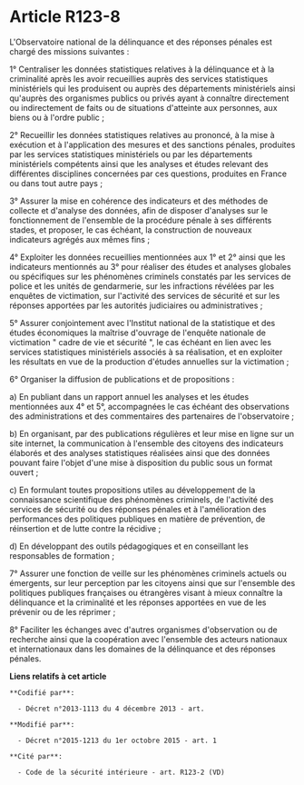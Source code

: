 # Article R123-8

L'Observatoire national de la délinquance et des réponses pénales est chargé des missions suivantes : 

1° Centraliser les données statistiques relatives à la délinquance et à la criminalité après les avoir recueillies auprès des
services statistiques ministériels qui les produisent ou auprès des départements ministériels ainsi qu'auprès des organismes
publics ou privés ayant à connaître directement ou indirectement de faits ou de situations d'atteinte aux personnes, aux
biens ou à l'ordre public ; 

2° Recueillir les données statistiques relatives au prononcé, à la mise à exécution et à l'application des mesures et des
sanctions pénales, produites par les services statistiques ministériels ou par les départements ministériels compétents ainsi
que les analyses et études relevant des différentes disciplines concernées par ces questions, produites en France ou dans
tout autre pays ; 

3° Assurer la mise en cohérence des indicateurs et des méthodes de collecte et d'analyse des données, afin de disposer
d'analyses sur le fonctionnement de l'ensemble de la procédure pénale à ses différents stades, et proposer, le cas échéant,
la construction de nouveaux indicateurs agrégés aux mêmes fins ; 

4° Exploiter les données recueillies mentionnées aux 1° et 2° ainsi que les indicateurs mentionnés au 3° pour réaliser des
études et analyses globales ou spécifiques sur les phénomènes criminels constatés par les services de police et les unités de
gendarmerie, sur les infractions révélées par les enquêtes de victimation, sur l'activité des services de sécurité et sur les
réponses apportées par les autorités judiciaires ou administratives ; 

5° Assurer conjointement avec l'Institut national de la statistique et des études économiques la maîtrise d'ouvrage de
l'enquête nationale de victimation " cadre de vie et sécurité ", le cas échéant en lien avec les services statistiques
ministériels associés à sa réalisation, et en exploiter les résultats en vue de la production d'études annuelles sur la
victimation ; 

6° Organiser la diffusion de publications et de propositions : 

a) En publiant dans un rapport annuel les analyses et les études mentionnées aux 4° et 5°, accompagnées le cas échéant des
observations des administrations et des commentaires des partenaires de l'observatoire ; 

b) En organisant, par des publications régulières et leur mise en ligne sur un site internet, la communication à l'ensemble
des citoyens des indicateurs élaborés et des analyses statistiques réalisées ainsi que des données pouvant faire l'objet
d'une mise à disposition du public sous un format ouvert ; 

c) En formulant toutes propositions utiles au développement de la connaissance scientifique des phénomènes criminels, de
l'activité des services de sécurité ou des réponses pénales et à l'amélioration des performances des politiques publiques en
matière de prévention, de réinsertion et de lutte contre la récidive ; 

d) En développant des outils pédagogiques et en conseillant les responsables de formation ; 

7° Assurer une fonction de veille sur les phénomènes criminels actuels ou émergents, sur leur perception par les citoyens
ainsi que sur l'ensemble des politiques publiques françaises ou étrangères visant à mieux connaître la délinquance et la
criminalité et les réponses apportées en vue de les prévenir ou de les réprimer ; 

8° Faciliter les échanges avec d'autres organismes d'observation ou de recherche ainsi que la coopération avec l'ensemble des
acteurs nationaux et internationaux dans les domaines de la délinquance et des réponses pénales.

**Liens relatifs à cet article**

	**Codifié par**:

	  - Décret n°2013-1113 du 4 décembre 2013 - art.

	**Modifié par**:

	  - Décret n°2015-1213 du 1er octobre 2015 - art. 1

	**Cité par**:

	  - Code de la sécurité intérieure - art. R123-2 (VD)

